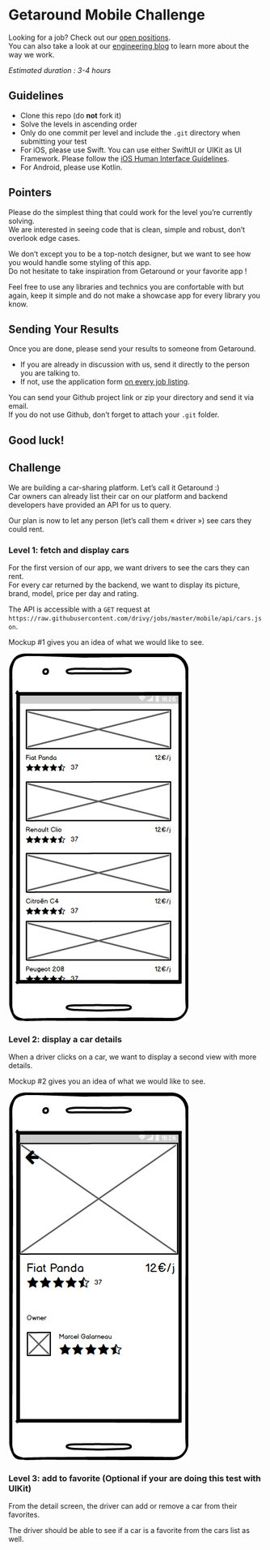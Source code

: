 # Getaround Mobile Challenge 
Looking for a job? Check out our [open positions](https://getaround.com/careers).\
You can also take a look at our [engineering blog](https://getaround.tech/) to learn more about the way we work. 

*Estimated duration : 3-4 hours* 

## Guidelines 
- Clone this repo (do **not** fork it) 
- Solve the levels in ascending order 
- Only do one commit per level and include the `.git` directory when submitting your test 
- For iOS, please use Swift. You can use either SwiftUI or UIKit as UI Framework. Please follow the [iOS Human Interface Guidelines](https://developer.apple.com/design/human-interface-guidelines/ios/overview/themes/). 
- For Android, please use Kotlin. 

## Pointers 
Please do the simplest thing that could work for the level you’re currently solving.\
We are interested in seeing code that is clean, simple and robust, don’t overlook edge cases. 

We don’t except you to be a top-notch designer, but we want to see how you would handle some styling of this app.\
Do not hesitate to take inspiration from Getaround or your favorite app ! 

Feel free to use any libraries and technics you are confortable with but again, keep it simple and do not make a showcase app for every library you know. 

## Sending Your Results
Once you are done, please send your results to someone from Getaround.

- If you are already in discussion with us, send it directly to the person you are talking to.
- If not, use the application form [on every job listing](https://fr.getaround.com/jobs).

You can send your Github project link or zip your directory and send it via email.\
If you do not use Github, don’t forget to attach your `.git` folder.

Good luck!
---

## Challenge
We are building a car-sharing platform. Let’s call it Getaround :)\
Car owners can already list their car on our platform and backend developers have provided an API for us to query.

Our plan is now to let any person (let’s call them « driver ») see cars they could rent.

### Level 1: fetch and display cars

For the first version of our app, we want drivers to see the cars they can rent.\
For every car returned by the backend, we want to display its picture, brand, model, price per day and rating.

The API is accessible with a `GET` request at `https://raw.githubusercontent.com/drivy/jobs/master/mobile/api/cars.json`.

Mockup #1 gives you an idea of what we would like to see.

![Mockup #1](list.png?raw=true "Mockup #1")

### Level 2: display a car details

When a driver clicks on a car, we want to display a second view with more details.

Mockup #2 gives you an idea of what we would like to see.

![Mockup #2](details.png?raw=true "Mockup #2")

### Level 3: add to favorite (Optional if your are doing this test with UIKit) 

From the detail screen, the driver can add or remove a car from their favorites. 

The driver should be able to see if a car is a favorite from the cars list as well. 
